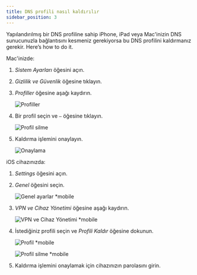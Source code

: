 ```yaml
---
title: DNS profili nasıl kaldırılır
sidebar_position: 3
---
```


Yapılandırılmış bir DNS profiline sahip iPhone, iPad veya Mac'inizin DNS sunucunuzla bağlantısını kesmeniz gerekiyorsa bu DNS profilini kaldırmanız gerekir. Here’s how to do it.

Mac'inizde:

1. *Sistem Ayarları* öğesini açın.

1. *Gizlilik ve Güvenlik* öğesine tıklayın.

1. *Profiller* öğesine aşağı kaydırın.

    ![Profiller](https://cdn.adtidy.org/content/kb/dns/private/solving_problems/deleting-dns-profile/profiles.png)

1. Bir profil seçin ve `–` öğesine tıklayın.

    ![Profil silme](https://cdn.adtidy.org/content/kb/dns/private/solving_problems/deleting-dns-profile/delete.png)

1. Kaldırma işlemini onaylayın.

    ![Onaylama](https://cdn.adtidy.org/content/kb/dns/private/solving_problems/deleting-dns-profile/confirm.png)

iOS cihazınızda:

1. *Settings* öğesini açın.

1. *Genel* öğesini seçin.

    ![Genel ayarlar *mobile](https://cdn.adtidy.org/content/kb/dns/private/solving_problems/deleting-dns-profile/general.jpeg)

1. *VPN ve Cihaz Yönetimi* öğesine aşağı kaydırın.

    ![VPN ve Cihaz Yönetimi *mobile](https://cdn.adtidy.org/content/kb/dns/private/solving_problems/deleting-dns-profile/vpn.jpeg)

1. İstediğiniz profili seçin ve *Profili Kaldır* öğesine dokunun.

    ![Profil *mobile](https://cdn.adtidy.org/content/kb/dns/private/solving_problems/deleting-dns-profile/profile.jpeg)

    ![Profil silme *mobile](https://cdn.adtidy.org/content/kb/dns/private/solving_problems/deleting-dns-profile/remove.jpeg)

1. Kaldırma işlemini onaylamak için cihazınızın parolasını girin.
